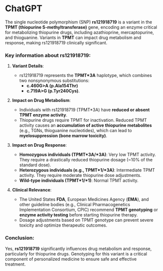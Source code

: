# ChatGPT

The single nucleotide polymorphism (SNP) **rs121918719** is a variant in the **TPMT (thiopurine S-methyltransferase)** gene, encoding an enzyme critical for metabolizing thiopurine drugs, including azathioprine, mercaptopurine, and thioguanine. Variants in **TPMT** can impact drug metabolism and response, making rs121918719 clinically significant.

### Key information about rs121918719:
1. **Variant Details**:
   - rs121918719 represents the **TPMT*3A** haplotype, which combines two nonsynonymous substitutions:
     - **c.460G>A (p.Ala154Thr)** 
     - **c.719A>G (p.Tyr240Cys)**.

2. **Impact on Drug Metabolism**:
   - Individuals with rs121918719 (TPMT*3A) have **reduced or absent TPMT enzyme activity**.
   - Thiopurine drugs require TPMT for inactivation. Reduced TPMT activity causes an **accumulation of active thiopurine metabolites** (e.g., TGNs, thioguanine nucleotides), which can lead to **myelosuppression (bone marrow toxicity)**.

3. **Impact on Drug Response**:
   - **Homozygous individuals (TPMT*3A/*3A)**: Very low TPMT activity. They require a drastically reduced thiopurine dosage (~10% of the standard dose).
   - **Heterozygous individuals (e.g., TPMT*1/*3A)**: Intermediate TPMT activity. They require moderate thiopurine dose adjustments.
   - **Wild-type individuals (TPMT*1/*1)**: Normal TPMT activity.

4. **Clinical Relevance**:
   - The United States **FDA**, European Medicines Agency (**EMA**), and other guideline bodies (e.g., Clinical Pharmacogenetics Implementation Consortium, CPIC) recommend **TPMT genotyping** or **enzyme activity testing** before starting thiopurine therapy.
   - Dosage adjustments based on TPMT genotype can prevent severe toxicity and optimize therapeutic outcomes.

### Conclusion:
Yes, **rs121918719** significantly influences drug metabolism and response, particularly for thiopurine drugs. Genotyping for this variant is a critical component of personalized medicine to ensure safe and effective treatment.
